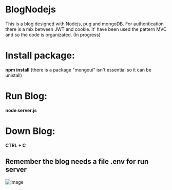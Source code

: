 # BlogNodejs
This is a blog designed with Nodejs, pug and mongoDB.
For authentication there is a mix between JWT and cookie.
it' have been used the pattern MVC and so the code is organizated. (In progress)
# Install package:
  **npm install** 
  (there is a package "mongoui" isn't essential so it can be unistall)
# Run Blog:
  **node server.js** 
 # Down Blog:
  **CTRL + C**
 ## Remember the blog needs a file .env for run server

![image](https://upload.wikimedia.org/wikipedia/commons/thumb/d/d9/Node.js_logo.svg/1200px-Node.js_logo.svg.png)
